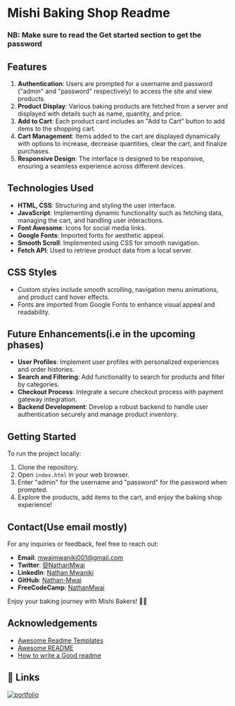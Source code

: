 # Mishi Baking Shop Readme
### NB: Make sure to read the Get started section to get the password 
## Features

1. **Authentication**: Users are prompted for a username and password ("admin" and "password" respectively) to access the site and view products.
2. **Product Display**: Various baking products are fetched from a server and displayed with details such as name, quantity, and price.
3. **Add to Cart**: Each product card includes an "Add to Cart" button to add items to the shopping cart.
4. **Cart Management**: Items added to the cart are displayed dynamically with options to increase, decrease quantities, clear the cart, and finalize purchases.
5. **Responsive Design**: The interface is designed to be responsive, ensuring a seamless experience across different devices.

## Technologies Used

- **HTML, CSS**: Structuring and styling the user interface.
- **JavaScript**: Implementing dynamic functionality such as fetching data, managing the cart, and handling user interactions.
- **Font Awesome**: Icons for social media links.
- **Google Fonts**: Imported fonts for aesthetic appeal.
- **Smooth Scroll**: Implemented using CSS for smooth navigation.
- **Fetch API**: Used to retrieve product data from a local server.

## CSS Styles

- Custom styles include smooth scrolling, navigation menu animations, and product card hover effects.
- Fonts are imported from Google Fonts to enhance visual appeal and readability.

## Future Enhancements(i.e in the upcoming phases)

- **User Profiles**: Implement user profiles with personalized experiences and order histories.
- **Search and Filtering**: Add functionality to search for products and filter by categories.
- **Checkout Process**: Integrate a secure checkout process with payment gateway integration.
- **Backend Development**: Develop a robust backend to handle user authentication securely and manage product inventory.

## Getting Started

To run the project locally:

1. Clone the repository.
2. Open `index.html` in your web browser.
3. Enter "admin" for the username and "password" for the password when prompted.
4. Explore the products, add items to the cart, and enjoy the baking shop experience!

## Contact(Use email mostly)

For any inquiries or feedback, feel free to reach out:

- **Email**: mwaimwaniki001@gmail.com
- **Twitter**: [@NathanMwai](https://twitter.com/NathanMwai)
- **LinkedIn**: [Nathan Mwaniki](https://www.linkedin.com/in/nathan-mwaniki-a9a28a2a5)
- **GitHub**: [Nathan-Mwai](https://github.com/Nathan-Mwai)
- **FreeCodeCamp**: [NathanMwai](https://www.freecodecamp.org/NathanMwai)

Enjoy your baking journey with Mishi Bakers! 🍰✨



## Acknowledgements

 - [Awesome Readme Templates](https://awesomeopensource.com/project/elangosundar/awesome-README-templates)
 - [Awesome README](https://github.com/matiassingers/awesome-readme)
 - [How to write a Good readme](https://bulldogjob.com/news/449-how-to-write-a-good-readme-for-your-github-project)


## 🔗 Links
[![portfolio](https://img.shields.io/badge/my_portfolio-000?style=for-the-badge&logo=ko-fi&logoColor=white)](https://katherineoelsner.com/)


